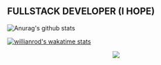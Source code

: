 ## FULLSTACK DEVELOPER (I HOPE)

![Anurag's github stats](https://github-readme-stats.vercel.app/api?username=00-yykim&show_icons=true&theme=radical) 

[![willianrod's wakatime stats](https://github-readme-stats.vercel.app/api/wakatime?username=@e2782542-490c-4443-8b5a-03993a7fd6ca)](https://github.com/anuraghazra/github-readme-stats)

<!-- [![Top Langs](https://github-readme-stats.vercel.app/api/top-langs/?username=00-yykim)](https://github.com/anuraghazra/github-readme-stats) -->

<div align=center>
  <a href="https://hits.seeyoufarm.com"><img src="https://hits.seeyoufarm.com/api/count/incr/badge.svg?url=https%3A%2F%2Fgithub.com%2F00-yykim&count_bg=%2379C83D&title_bg=%23555555&icon=&icon_color=%23E7E7E7&title=hits&edge_flat=false"></a>
</div>
